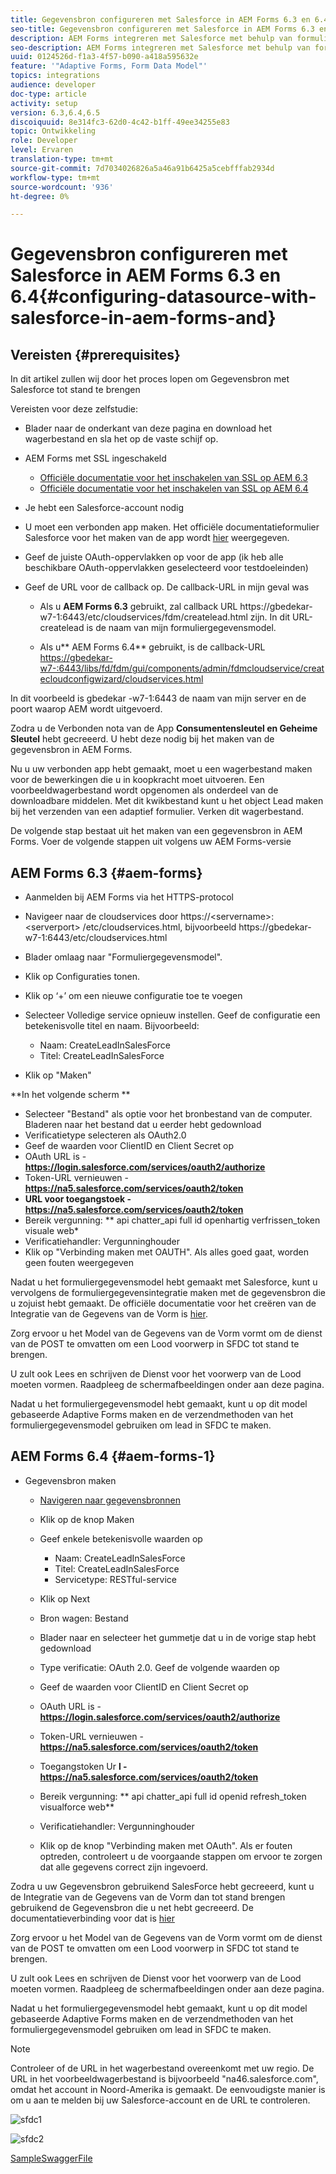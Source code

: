 ```yaml
---
title: Gegevensbron configureren met Salesforce in AEM Forms 6.3 en 6.4
seo-title: Gegevensbron configureren met Salesforce in AEM Forms 6.3 en 6.4
description: AEM Forms integreren met Salesforce met behulp van formuliergegevensmodel
seo-description: AEM Forms integreren met Salesforce met behulp van formuliergegevensmodel
uuid: 0124526d-f1a3-4f57-b090-a418a595632e
feature: '"Adaptive Forms, Form Data Model"'
topics: integrations
audience: developer
doc-type: article
activity: setup
version: 6.3,6.4,6.5
discoiquuid: 8e314fc3-62d0-4c42-b1ff-49ee34255e83
topic: Ontwikkeling
role: Developer
level: Ervaren
translation-type: tm+mt
source-git-commit: 7d7034026826a5a46a91b6425a5cebfffab2934d
workflow-type: tm+mt
source-wordcount: '936'
ht-degree: 0%

---
```



# Gegevensbron configureren met Salesforce in AEM Forms 6.3 en 6.4{#configuring-datasource-with-salesforce-in-aem-forms-and}

## Vereisten {#prerequisites}

In dit artikel zullen wij door het proces lopen om Gegevensbron met Salesforce tot stand te brengen

Vereisten voor deze zelfstudie:

* Blader naar de onderkant van deze pagina en download het wagerbestand en sla het op de vaste schijf op.
* AEM Forms met SSL ingeschakeld

   * [Officiële documentatie voor het inschakelen van SSL op AEM 6.3](https://helpx.adobe.com/experience-manager/6-3/sites/administering/using/ssl-by-default.html)
   * [Officiële documentatie voor het inschakelen van SSL op AEM 6.4](https://helpx.adobe.com/experience-manager/6-4/sites/administering/using/ssl-by-default.html)

* Je hebt een Salesforce-account nodig
* U moet een verbonden app maken. Het officiële documentatieformulier Salesforce voor het maken van de app wordt [hier](https://help.salesforce.com/articleView?id=connected_app_create.htm&amp;type=0) weergegeven.
* Geef de juiste OAuth-oppervlakken op voor de app (ik heb alle beschikbare OAuth-oppervlakken geselecteerd voor testdoeleinden)
* Geef de URL voor de callback op. De callback-URL in mijn geval was

   * Als u **AEM Forms 6.3** gebruikt, zal callback URL https://gbedekar-w7-1:6443/etc/cloudservices/fdm/createlead.html zijn. In dit URL-createlead is de naam van mijn formuliergegevensmodel.

   * Als u** AEM Forms 6.4** gebruikt, is de callback-URL [https://gbedekar-w7-:6443/libs/fd/fdm/gui/components/admin/fdmcloudservice/createcloudconfigwizard/cloudservices.html](https://gbedekar-w7-1:6443/libs/fd/fdm/gui/components/admin/fdmcloudservice/createcloudconfigwizard/cloudservices.html)

In dit voorbeeld is gbedekar -w7-1:6443 de naam van mijn server en de poort waarop AEM wordt uitgevoerd.

Zodra u de Verbonden nota van de App **Consumentensleutel en Geheime Sleutel** hebt gecreeerd. U hebt deze nodig bij het maken van de gegevensbron in AEM Forms.

Nu u uw verbonden app hebt gemaakt, moet u een wagerbestand maken voor de bewerkingen die u in koopkracht moet uitvoeren. Een voorbeeldwagerbestand wordt opgenomen als onderdeel van de downloadbare middelen. Met dit kwikbestand kunt u het object Lead maken bij het verzenden van een adaptief formulier. Verken dit wagerbestand.

De volgende stap bestaat uit het maken van een gegevensbron in AEM Forms. Voer de volgende stappen uit volgens uw AEM Forms-versie

## AEM Forms 6.3 {#aem-forms}

* Aanmelden bij AEM Forms via het HTTPS-protocol
* Navigeer naar de cloudservices door https://&lt;servername>:&lt;serverport> /etc/cloudservices.html, bijvoorbeeld https://gbedekar-w7-1:6443/etc/cloudservices.html
* Blader omlaag naar &quot;Formuliergegevensmodel&quot;.
* Klik op Configuraties tonen.
* Klik op ‘+’ om een nieuwe configuratie toe te voegen
* Selecteer Volledige service opnieuw instellen. Geef de configuratie een betekenisvolle titel en naam. Bijvoorbeeld:

   * Naam: CreateLeadInSalesForce
   * Titel: CreateLeadInSalesForce

* Klik op &quot;Maken&quot;

**In het volgende scherm **

* Selecteer &quot;Bestand&quot; als optie voor het bronbestand van de computer. Bladeren naar het bestand dat u eerder hebt gedownload
* Verificatietype selecteren als OAuth2.0
* Geef de waarden voor ClientID en Client Secret op
* OAuth URL is - **https://login.salesforce.com/services/oauth2/authorize**
* Token-URL vernieuwen - **https://na5.salesforce.com/services/oauth2/token**
* **URL voor toegangstoek - https://na5.salesforce.com/services/oauth2/token**
* Bereik vergunning: ** api   chatter_api full id   openhartig   verfrissen_token visuale web*
* Verificatiehandler: Vergunninghouder
* Klik op &quot;Verbinding maken met OAUTH&quot;. Als alles goed gaat, worden geen fouten weergegeven

Nadat u het formuliergegevensmodel hebt gemaakt met Salesforce, kunt u vervolgens de formuliergegevensintegratie maken met de gegevensbron die u zojuist hebt gemaakt. De officiële documentatie voor het creëren van de Integratie van de Gegevens van de Vorm is [hier](https://helpx.adobe.com/aem-forms/6-3/data-integration.html).

Zorg ervoor u het Model van de Gegevens van de Vorm vormt om de dienst van de POST te omvatten om een Lood voorwerp in SFDC tot stand te brengen.

U zult ook Lees en schrijven de Dienst voor het voorwerp van de Lood moeten vormen. Raadpleeg de schermafbeeldingen onder aan deze pagina.

Nadat u het formuliergegevensmodel hebt gemaakt, kunt u op dit model gebaseerde Adaptive Forms maken en de verzendmethoden van het formuliergegevensmodel gebruiken om lead in SFDC te maken.

## AEM Forms 6.4 {#aem-forms-1}

* Gegevensbron maken

   * [Navigeren naar gegevensbronnen](http://localhost:4502/libs/fd/fdm/gui/components/admin/fdmcloudservice/fdm.html/conf/global)

   * Klik op de knop Maken
   * Geef enkele betekenisvolle waarden op

      * Naam: CreateLeadInSalesForce
      * Titel: CreateLeadInSalesForce
      * Servicetype: RESTful-service
   * Klik op Next
   * Bron wagen: Bestand
   * Blader naar en selecteer het gummetje dat u in de vorige stap hebt gedownload
   * Type verificatie: OAuth 2.0. Geef de volgende waarden op
   * Geef de waarden voor ClientID en Client Secret op
   * OAuth URL is - **https://login.salesforce.com/services/oauth2/authorize**
   * Token-URL vernieuwen - **https://na5.salesforce.com/services/oauth2/token**
   * Toegangstoken Ur **l - https://na5.salesforce.com/services/oauth2/token**
   * Bereik vergunning: ** api chatter_api full id openid refresh_token visualforce web**
   * Verificatiehandler: Vergunninghouder
   * Klik op de knop &quot;Verbinding maken met OAuth&quot;. Als er fouten optreden, controleert u de voorgaande stappen om ervoor te zorgen dat alle gegevens correct zijn ingevoerd.


Zodra u uw Gegevensbron gebruikend SalesForce hebt gecreeerd, kunt u de Integratie van de Gegevens van de Vorm dan tot stand brengen gebruikend de Gegevensbron die u net hebt gecreeerd. De documentatieverbinding voor dat is [hier](https://helpx.adobe.com/experience-manager/6-4/forms/using/create-form-data-models.html)

Zorg ervoor u het Model van de Gegevens van de Vorm vormt om de dienst van de POST te omvatten om een Lood voorwerp in SFDC tot stand te brengen.

U zult ook Lees en schrijven de Dienst voor het voorwerp van de Lood moeten vormen. Raadpleeg de schermafbeeldingen onder aan deze pagina.

Nadat u het formuliergegevensmodel hebt gemaakt, kunt u op dit model gebaseerde Adaptive Forms maken en de verzendmethoden van het formuliergegevensmodel gebruiken om lead in SFDC te maken.

>[!NOTE]
>
>Controleer of de URL in het wagerbestand overeenkomt met uw regio. De URL in het voorbeeldwagerbestand is bijvoorbeeld &quot;na46.salesforce.com&quot;, omdat het account in Noord-Amerika is gemaakt. De eenvoudigste manier is om u aan te melden bij uw Salesforce-account en de URL te controleren.

![sfdc1](assets/sfdc1.gif)

![sfdc2](assets/sfdc2.png)

[SampleSwaggerFile](assets/swagger-sales-force-lead.json)
